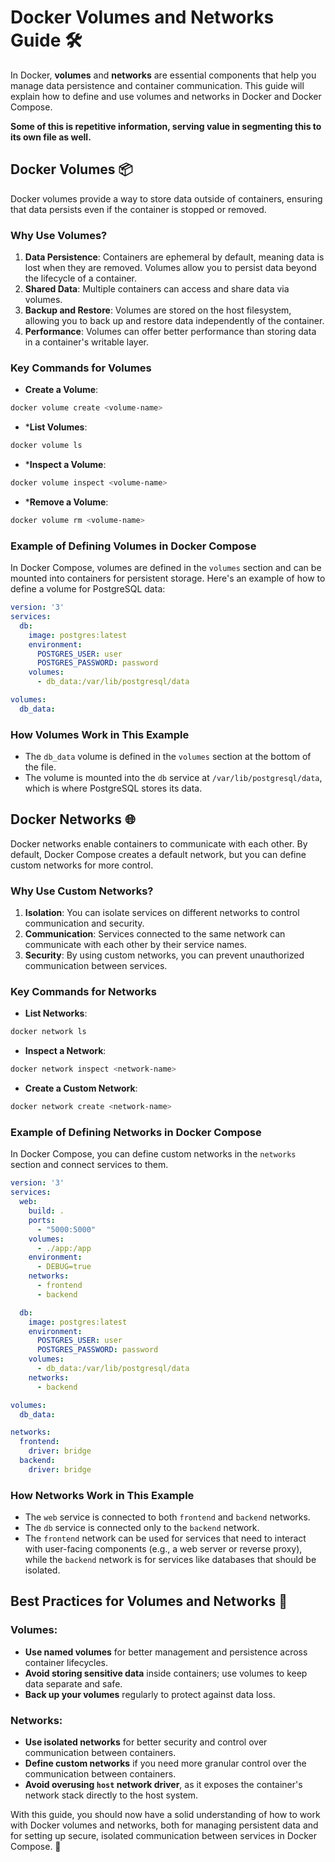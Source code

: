 # Docker Volumes and Networks Guide 🛠️

In Docker, **volumes** and **networks** are essential components that help you manage data persistence and container communication. This guide will explain how to define and use volumes and networks in Docker and Docker Compose.

**Some of this is repetitive information, serving value in segmenting this to its own file as well.**
## Docker Volumes 📦

Docker volumes provide a way to store data outside of containers, ensuring that data persists even if the container is stopped or removed.

### Why Use Volumes?

1. **Data Persistence**: Containers are ephemeral by default, meaning data is lost when they are removed. Volumes allow you to persist data beyond the lifecycle of a container.
2. **Shared Data**: Multiple containers can access and share data via volumes.
3. **Backup and Restore**: Volumes are stored on the host filesystem, allowing you to back up and restore data independently of the container.
4. **Performance**: Volumes can offer better performance than storing data in a container's writable layer.

### Key Commands for Volumes

- **Create a Volume**:
```bash
docker volume create <volume-name>
```

* ***List Volumes**:
```bash
docker volume ls
```

* ***Inspect a Volume**:
```bash
docker volume inspect <volume-name>
```

* ***Remove a Volume**:
```bash
docker volume rm <volume-name>
```

### Example of Defining Volumes in Docker Compose

In Docker Compose, volumes are defined in the `volumes` section and can be mounted into containers for persistent storage. Here's an example of how to define a volume for PostgreSQL data:
```yaml
version: '3'
services:
  db:
    image: postgres:latest
    environment:
      POSTGRES_USER: user
      POSTGRES_PASSWORD: password
    volumes:
      - db_data:/var/lib/postgresql/data

volumes:
  db_data:
```

### How Volumes Work in This Example

- The `db_data` volume is defined in the `volumes` section at the bottom of the file.
- The volume is mounted into the `db` service at `/var/lib/postgresql/data`, which is where PostgreSQL stores its data.

## Docker Networks 🌐

Docker networks enable containers to communicate with each other. By default, Docker Compose creates a default network, but you can define custom networks for more control.

### Why Use Custom Networks?

1. **Isolation**: You can isolate services on different networks to control communication and security.
2. **Communication**: Services connected to the same network can communicate with each other by their service names.
3. **Security**: By using custom networks, you can prevent unauthorized communication between services.

### Key Commands for Networks

- **List Networks**:
```bash
docker network ls
```

- **Inspect a Network**:
```bash
docker network inspect <network-name>
```

- **Create a Custom Network**:
```bash
docker network create <network-name>
```

### Example of Defining Networks in Docker Compose

In Docker Compose, you can define custom networks in the `networks` section and connect services to them.
```yaml
version: '3'
services:
  web:
    build: .
    ports:
      - "5000:5000"
    volumes:
      - ./app:/app
    environment:
      - DEBUG=true
    networks:
      - frontend
      - backend

  db:
    image: postgres:latest
    environment:
      POSTGRES_USER: user
      POSTGRES_PASSWORD: password
    volumes:
      - db_data:/var/lib/postgresql/data
    networks:
      - backend

volumes:
  db_data:

networks:
  frontend:
    driver: bridge
  backend:
    driver: bridge
```

### How Networks Work in This Example

- The `web` service is connected to both `frontend` and `backend` networks.
- The `db` service is connected only to the `backend` network.
- The `frontend` network can be used for services that need to interact with user-facing components (e.g., a web server or reverse proxy), while the `backend` network is for services like databases that should be isolated.

## Best Practices for Volumes and Networks 📝

### Volumes:

- **Use named volumes** for better management and persistence across container lifecycles.
- **Avoid storing sensitive data** inside containers; use volumes to keep data separate and safe.
- **Back up your volumes** regularly to protect against data loss.

### Networks:

- **Use isolated networks** for better security and control over communication between containers.
- **Define custom networks** if you need more granular control over the communication between containers.
- **Avoid overusing `host` network driver**, as it exposes the container's network stack directly to the host system.

With this guide, you should now have a solid understanding of how to work with Docker volumes and networks, both for managing persistent data and for setting up secure, isolated communication between services in Docker Compose. 🚀

